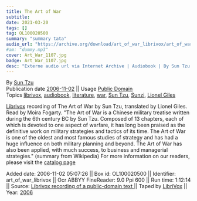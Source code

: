 ```yaml
---
title: The Art of War
subtitle: 
date: 2021-03-20
tags: []
tag: OL100020500
summary: "summary tata"
audio_url: "https://archive.org/download/art_of_war_librivox/art_of_war_01-02_sun_tzu.mp3"
#am: "dummy.mp3"
cover: Art_War_1107.jpg
badge: Art_War_1107.jpg
desc: "Externe audio url via Internet Archive | Audiobook | By Sun Tzu | Read by Moira Fogarty"
---
```


By [Sun Tzu](https://archive.org/search.php?query=creator%3A"Sun+Tzu")   
Publication date  [2006-11-02](https://archive.org/search.php?query=date:2006-11-02)  || Usage  [Public Domain](http://creativecommons.org/licenses/publicdomain/)  
Topics [librivox](https://archive.org/search.php?query=subject%3A"librivox"), [audiobook](https://archive.org/search.php?query=subject%3A"audiobook"), [literature](https://archive.org/search.php?query=subject%3A"literature"), [war](https://archive.org/search.php?query=subject%3A"war"), [Sun Tzu](https://archive.org/search.php?query=subject%3A"Sun+Tzu"), [Sunzi](https://archive.org/search.php?query=subject%3A"Sunzi"), [Lionel Giles](https://archive.org/search.php?query=subject%3A"Lionel+Giles")

[Librivox](http://librivox.org/the-art-of-war-by-sun-tzu/) recording of The Art of War by Sun Tzu, translated by Lionel Giles. Read by Moira Fogarty. "The Art of War is a Chinese military treatise written during the 6th  century BC by Sun Tzu. Composed of 13 chapters, each of which is devoted to one aspect of warfare, it has long been praised as the definitive  work on military strategies and tactics of its time. The Art of War is  one of the oldest and most famous studies of strategy and has had a huge influence on both military planning and beyond. The Art of War has also been applied, with much success, to business and managerial  strategies." (summary from Wikipedia) For more information on our readers, please visit the [catalog page](http://librivox.org/the-art-of-war-by-sun-tzu/)  

Added date: 2006-11-02 05:07:26  || Box id: OL100020500  || Identifier: art_of_war_librivox   || Ocr ABBYY FineReader: 9.0 Ppi 600  || Run time: 1:12:14  || Source: [Librivox recording of a public-domain text ](https://archive.org/search.php?query=source%3A"Librivox+recording+of+a+public-domain+text")  || Taped by [LibriVox](https://archive.org/search.php?query=taper%3A"LibriVox")   || Year: [2006](https://archive.org/search.php?query=year%3A"2006")

